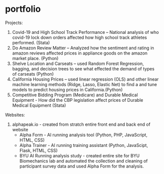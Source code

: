 # portfolio
Projects:
 1. Covid-19 and High School Track Performance – National analysis of who covid-19 lock down orders affected how high school track athletes performed. (Stata)
 2. Do Amazon Review Matter – Analyzed how the sentiment and rating in amazon reviews affected prices in appliance goods on the amazon market place. (Python)
 3. Shelve Location and Carseats – used Random Forest Regression, bagging, and decision trees to see what effected the demand of types of carseats (Python)
 4. California Housing Prices – used linear regression (OLS) and other linear machine learning methods (Ridge, Lasso, Elastic Net) to find a and tune models to predict housing prices in California.(Python)
 5. Competitive Bidding Program (Medicare) and Durable Medical Equipment -  How did the CBP legislation affect prices of Durable Medical Equipment (Stata)
    
Websites:
 1. alphapeak.io - created from stratch entire front end and back end of website
    - Alpha Form - AI running analysis tool (Python, PHP, JavaScript, HTML, CSS)
    - Alpha Trainer - AI running training assistant (Python, JavaScipt, Flask, HTML, CSS)
    - BYU AI Running analysis study - created entire site for BYU Biomechanics lab and automated the collection and cleaning of participant survey data and used Alpha Form for the analysis.

